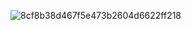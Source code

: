 ![8cf8b38d467f5e473b2604d6622ff218](https://github.com/user-attachments/assets/1f326370-abb3-49a2-9fe8-18ce9a9ad300)
